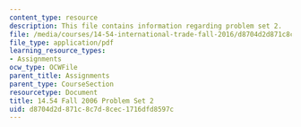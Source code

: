 ```yaml
---
content_type: resource
description: This file contains information regarding problem set 2.
file: /media/courses/14-54-international-trade-fall-2016/d8704d2d871c8c7d8cec1716dfd8597c_MIT14_54F16_ProblemSet2.pdf
file_type: application/pdf
learning_resource_types:
- Assignments
ocw_type: OCWFile
parent_title: Assignments
parent_type: CourseSection
resourcetype: Document
title: 14.54 Fall 2006 Problem Set 2
uid: d8704d2d-871c-8c7d-8cec-1716dfd8597c
---
```

